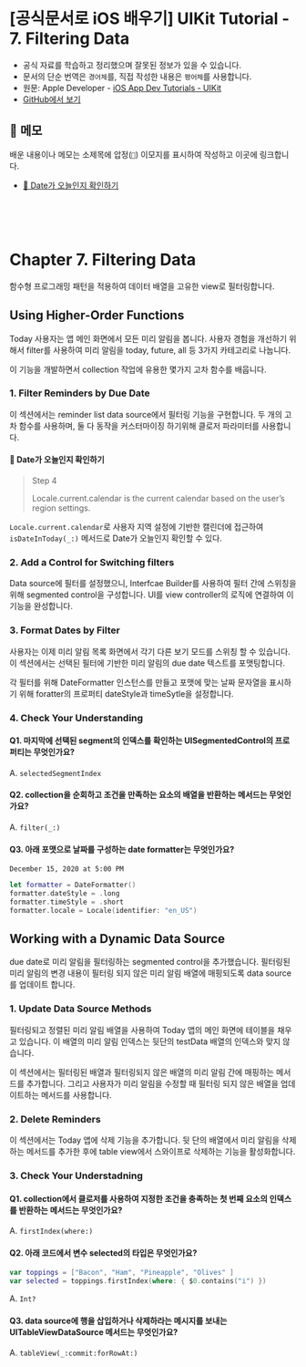 # [공식문서로 iOS 배우기] UIKit Tutorial - 7. Filtering Data

- 공식 자료를 학습하고 정리했으며 잘못된 정보가 있을 수 있습니다.
- 문서의 단순 번역은 `경어체`를, 직접 작성한 내용은 `평어체`를 사용합니다.
- 원문: Apple Developer - [iOS App Dev Tutorials - UIKit](https://developer.apple.com/tutorials/app-dev-training)
- [GitHub에서 보기](https://github.com/KyungminLeeDev/learning-with-apple-official-resources)

## 📌 메모

배운 내용이나 메모는 소제목에 압정(`📌`) 이모지를 표시하여 작성하고 이곳에 링크합니다.

- [📌 Date가 오늘인지 확인하기](#-date가-오늘인지-확인하기)

<br/><br/><br/>



# Chapter 7. Filtering Data

함수형 프로그래밍 패턴을 적용하여 데이터 배열을 고유한 view로 필터링합니다.

## Using Higher-Order Functions

Today 사용자는 앱 메인 화면에서 모든 미리 알림을 봅니다. 사용자 경험을 개선하기 위해서 filter를 사용하여 미리 알림을 today, future, all 등 3가지 카테고리로 나눕니다.

이 기능을 개발하면서 collection 작업에 유용한 몇가지 고차 함수를 배웁니다.

### 1. Filter Reminders by Due Date

이 섹션에서는 reminder list data source에서 필터링 기능을 구현합니다. 두 개의 고차 함수를 사용하며, 둘 다 동작을 커스터마이징 하기위해 클로저 파라미터를 사용합니다.

#### 📌 Date가 오늘인지 확인하기

> Step 4  
>  
> Locale.current.calendar is the current calendar based on the user’s region settings.

`Locale.current.calendar`로 사용자 지역 설정에 기반한 캘린더에 접근하여 `isDateInToday(_:)` 메서드로 Date가 오늘인지 확인할 수 있다.

### 2. Add a Control for Switching filters

Data source에 필터를 설정했으니, Interfcae Builder를 사용하여 필터 간에 스위칭을 위해 segmented control을 구성합니다. UI를 view controller의 로직에 연결하여 이 기능을 완성합니다.

### 3. Format Dates by Filter

사용자는 이제 미리 알림 목록 화면에서 각기 다른 보기 모드를 스위칭 할 수 있습니다. 이 섹션에서는 선택된 필터에 기반한 미리 알림의 due date 텍스트를 포맷팅합니다.  
  
각 필터를 위해 DateFormatter 인스턴스를 만들고 포맷에 맞는 날짜 문자열을 표시하기 위해 foratter의 프로퍼티 dateStyle과 timeSytle을 설정합니다.

### 4. Check Your Understanding

#### Q1. 마지막에 선택된 segment의 인덱스를 확인하는 UISegmentedControl의 프로퍼티는 무엇인가요?

A. `selectedSegmentIndex`

#### Q2. collection을 순회하고 조건을 만족하는 요소의 배열을 반환하는 메서드는 무엇인가요?

A. `filter(_:)`

#### Q3. 아래 포맷으로 날짜를 구성하는 date formatter는 무엇인가요?

`December 15, 2020 at 5:00 PM`

~~~swift
let formatter = DateFormatter()
formatter.dateStyle = .long
formatter.timeStyle = .short
formatter.locale = Locale(identifier: "en_US")
~~~



## Working with a Dynamic Data Source

due date로 미리 알림을 필터링하는 segmented control을 추가했습니다. 필터링된 미리 알림의 변경 내용이 필터링 되지 않은 미리 알림 배열에 매핑되도록 data source를 업데이트 합니다.

### 1. Update Data Source Methods

필터링되고 정렬된 미리 알림 배열을 사용하여 Today 앱의 메인 화면에 테이블을 채우고 있습니다. 이 배열의 미리 알림 인덱스는 뒷단의 testData 배열의 인덱스와 맞지 않습니다.  
  
이 섹션에서는 필터링된 배열과 필터링되지 않은 배열의 미리 알림 간에 매핑하는 메서드를 추가합니다. 그리고 사용자가 미리 알림을 수정할 때 필터링 되지 않은 배열을 업데이트하는 메서드를 사용합니다.

### 2. Delete Reminders

이 섹션에서는 Today 앱에 삭제 기능을 추가합니다. 뒷 단의 배열에서 미리 알림을 삭제하는 메서드를 추가한 후에 table view에서 스와이프로 삭제하는 기능을 활성화합니다.

### 3. Check Your Understadning

#### Q1. collection에서 클로저를 사용하여 지정한 조건을 충족하는 첫 번째 요소의 인덱스를 반환하는 메서드는 무엇인가요?

A. `firstIndex(where:)`

#### Q2. 아래 코드에서 변수 selected의 타입은 무엇인가요?

~~~swift
var toppings = ["Bacon", "Ham", "Pineapple", "Olives" ]
var selected = toppings.firstIndex(where: { $0.contains("i") })
~~~

A. `Int?`

#### Q3. data source에 행을 삽입하거나 삭제하라는 메시지를 보내는 UITableViewDataSource 메서드는 무엇인가요?

A. `tableView(_:commit:forRowAt:)`
